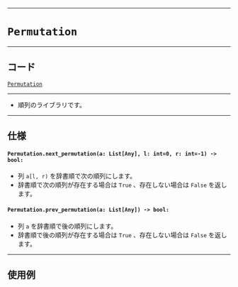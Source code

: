 _____

# `Permutation`

_____

## コード

[`Permutation`](https://github.com/titan-23/Library_py/blob/main/Algorithm/Permutation.py)
<!-- code=https://github.com/titan-23/Library_py/blob/main/Algorithm\Permutation.py -->

_____

- 順列のライブラリです。

_____

## 仕様

#### `Permutation.next_permutation(a: List[Any], l: int=0, r: int=-1) -> bool:`

- 列 `a[l, r)` を辞書順で次の順列にします。 
- 辞書順で次の順列が存在する場合は `True` 、存在しない場合は `False` を返します。

#### `Permutation.prev_permutation(a: List[Any]) -> bool:`

- 列 `a` を辞書順で後の順列にします。 
- 辞書順で後の順列が存在する場合は `True` 、存在しない場合は `False` を返します。

_____

## 使用例

```python
```

